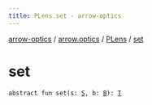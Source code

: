 ```yaml
---
title: PLens.set - arrow-optics
---
```


[arrow-optics](../../index.html) / [arrow.optics](../index.html) / [PLens](index.html) / [set](./set.html)

# set

`abstract fun set(s: `[`S`](index.html#S)`, b: `[`B`](index.html#B)`): `[`T`](index.html#T)